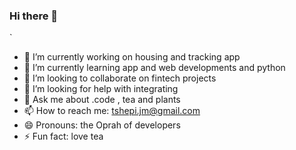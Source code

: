 ### Hi there 👋

<!--
**tshepimoloko/tshepimoloko** is a ✨ _special_ ✨ repository because its `README.md` (this file) appears on your GitHub profile.-->`

- 🔭 I’m currently working on housing and tracking app 
- 🌱 I’m currently learning app and web developments and python 
- 👯 I’m looking to collaborate on fintech projects
- 🤔 I’m looking for help with integrating
- 💬 Ask me about .code , tea and plants
- 📫 How to reach me: tshepi.jm@gmail.com
- 😄 Pronouns: the Oprah of developers
- ⚡ Fun fact: love tea

